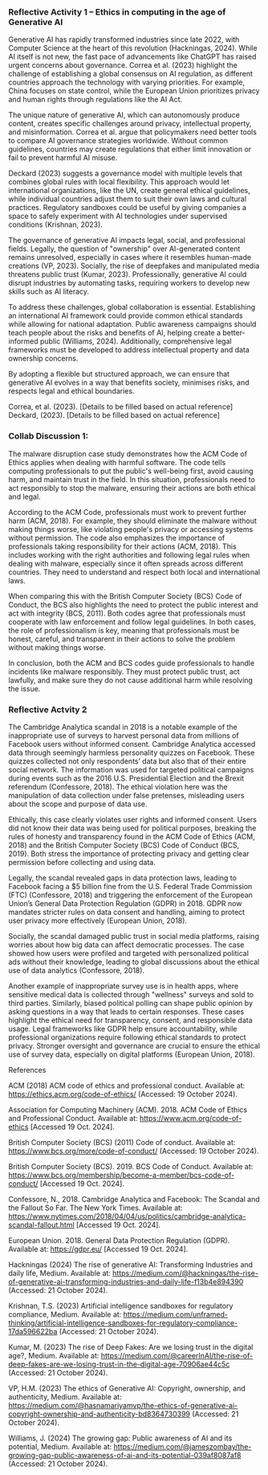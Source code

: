 ### Reflective Activity 1 – Ethics in computing in the age of Generative AI

Generative AI has rapidly transformed industries since late 2022, with Computer Science at the heart of this revolution (Hackningas, 2024). While AI itself is not new, the fast pace of advancements like ChatGPT has raised urgent concerns about governance. Correa et al. (2023) highlight the challenge of establishing a global consensus on AI regulation, as different countries approach the technology with varying priorities. For example, China focuses on state control, while the European Union prioritizes privacy and human rights through regulations like the AI Act.

The unique nature of generative AI, which can autonomously produce content, creates specific challenges around privacy, intellectual property, and misinformation. Correa et al. argue that policymakers need better tools to compare AI governance strategies worldwide. Without common guidelines, countries may create regulations that either limit innovation or fail to prevent harmful AI misuse.

Deckard (2023) suggests a governance model with multiple levels that combines global rules with local flexibility. This approach would let international organizations, like the UN, create general ethical guidelines, while individual countries adjust them to suit their own laws and cultural practices. Regulatory sandboxes could be useful by giving companies a space to safely experiment with AI technologies under supervised conditions (Krishnan, 2023).

The governance of generative AI impacts legal, social, and professional fields. Legally, the question of "ownership" over AI-generated content remains unresolved, especially in cases where it resembles human-made creations  (VP, 2023). Socially, the rise of deepfakes and manipulated media threatens public trust (Kumar, 2023). Professionally, generative AI could disrupt industries by automating tasks, requiring workers to develop new skills such as AI literacy.

To address these challenges, global collaboration is essential. Establishing an international AI framework could provide common ethical standards while allowing for national adaptation. Public awareness campaigns should teach people about the risks and benefits of AI, helping create a better-informed public (Williams, 2024). Additionally, comprehensive legal frameworks must be developed to address intellectual property and data ownership concerns.

By adopting a flexible but structured approach, we can ensure that generative AI evolves in a way that benefits society, minimises risks, and respects legal and ethical boundaries.

Correa, et al. (2023). [Details to be filled based on actual reference]  
Deckard, (2023). [Details to be filled based on actual reference]


### Collab Discussion 1:

The malware disruption case study demonstrates how the ACM Code of Ethics applies when dealing with harmful software. The code tells computing professionals to put the public's well-being first, avoid causing harm, and maintain trust in the field. In this situation, professionals need to act responsibly to stop the malware, ensuring their actions are both ethical and legal.

According to the ACM Code, professionals must work to prevent further harm (ACM, 2018). For example, they should eliminate the malware without making things worse, like violating people's privacy or accessing systems without permission. The code also emphasizes the importance of professionals taking responsibility for their actions (ACM, 2018). This includes working with the right authorities and following legal rules when dealing with malware, especially since it often spreads across different countries. They need to understand and respect both local and international laws.

When comparing this with the British Computer Society (BCS) Code of Conduct, the BCS also highlights the need to protect the public interest and act with integrity (BCS, 2011). Both codes agree that professionals must cooperate with law enforcement and follow legal guidelines. In both cases, the role of professionalism is key, meaning that professionals must be honest, careful, and transparent in their actions to solve the problem without making things worse.

In conclusion, both the ACM and BCS codes guide professionals to handle incidents like malware responsibly. They must protect public trust, act lawfully, and make sure they do not cause additional harm while resolving the issue.

### Reflective Actvity 2

The Cambridge Analytica scandal in 2018 is a notable example of the inappropriate use of surveys to harvest personal data from millions of Facebook users without informed consent. Cambridge Analytica accessed data through seemingly harmless personality quizzes on Facebook. These quizzes collected not only respondents’ data but also that of their entire social network. The information was used for targeted political campaigns during events such as the 2016 U.S. Presidential Election and the Brexit referendum (Confessore, 2018). The ethical violation here was the manipulation of data collection under false pretenses, misleading users about the scope and purpose of data use.

Ethically, this case clearly violates user rights and informed consent. Users did not know their data was being used for political purposes, breaking the rules of honesty and transparency found in the ACM Code of Ethics (ACM, 2018) and the British Computer Society (BCS) Code of Conduct (BCS, 2019). Both stress the importance of protecting privacy and getting clear permission before collecting and using data.

Legally, the scandal revealed gaps in data protection laws, leading to Facebook facing a $5 billion fine from the U.S. Federal Trade Commission (FTC) (Confessore, 2018) and triggering the enforcement of the European Union’s General Data Protection Regulation (GDPR) in 2018. GDPR now mandates stricter rules on data consent and handling, aiming to protect user privacy more effectively (European Union, 2018).

Socially, the scandal damaged public trust in social media platforms, raising worries about how big data can affect democratic processes. The case showed how users were profiled and targeted with personalized political ads without their knowledge, leading to global discussions about the ethical use of data analytics (Confessore, 2018).

Another example of inappropriate survey use is in health apps, where sensitive medical data is collected through "wellness" surveys and sold to third parties. Similarly, biased political polling can shape public opinion by asking questions in a way that leads to certain responses. These cases highlight the ethical need for transparency, consent, and responsible data usage. Legal frameworks like GDPR help ensure accountability, while professional organizations require following ethical standards to protect privacy. Stronger oversight and governance are crucial to ensure the ethical use of survey data, especially on digital platforms (European Union, 2018).

References

ACM (2018) ACM code of ethics and professional conduct. Available at: https://ethics.acm.org/code-of-ethics/ (Accessed: 19 October 2024).

Association for Computing Machinery (ACM). 2018. ACM Code of Ethics and Professional Conduct. Available at: https://www.acm.org/code-of-ethics [Accessed 19 Oct. 2024].

British Computer Society (BCS) (2011) Code of conduct. Available at: https://www.bcs.org/more/code-of-conduct/ (Accessed: 19 October 2024).

British Computer Society (BCS). 2019. BCS Code of Conduct. Available at: https://www.bcs.org/membership/become-a-member/bcs-code-of-conduct/ [Accessed 19 Oct. 2024].

Confessore, N., 2018. Cambridge Analytica and Facebook: The Scandal and the Fallout So Far. The New York Times. Available at: https://www.nytimes.com/2018/04/04/us/politics/cambridge-analytica-scandal-fallout.html [Accessed 19 Oct. 2024].

European Union. 2018. General Data Protection Regulation (GDPR). Available at: https://gdpr.eu/ [Accessed 19 Oct. 2024].

Hackningas (2024) The rise of generative AI: Transforming Industries and daily life, Medium. Available at: https://medium.com/@hackningas/the-rise-of-generative-ai-transforming-industries-and-daily-life-f13b4e894390 (Accessed: 21 October 2024).

Krishnan, T.S. (2023) Artificial intelligence sandboxes for regulatory compliance, Medium. Available at: https://medium.com/unframed-thinking/artificial-intelligence-sandboxes-for-regulatory-compliance-17da596622ba (Accessed: 21 October 2024).

Kumar, M. (2023) The rise of Deep Fakes: Are we losing trust in the digital age?, Medium. Available at: https://medium.com/@careerInAI/the-rise-of-deep-fakes-are-we-losing-trust-in-the-digital-age-70906ae44c5c (Accessed: 21 October 2024).

VP, H.M. (2023) The ethics of Generative AI: Copyright, ownership, and authenticity, Medium. Available at: https://medium.com/@hasnamariyamvp/the-ethics-of-generative-ai-copyright-ownership-and-authenticity-bd8364730399 (Accessed: 21 October 2024).

Williams, J. (2024) The growing gap: Public awareness of AI and its potential, Medium. Available at: https://medium.com/@jameszombay/the-growing-gap-public-awareness-of-ai-and-its-potential-039af8087af8 (Accessed: 21 October 2024).
